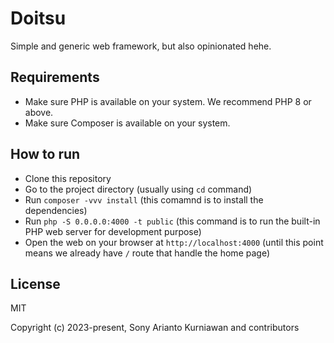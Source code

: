 # Doitsu
Simple and generic web framework, but also opinionated hehe.

## Requirements

- Make sure PHP is available on your system. We recommend PHP 8 or above.
- Make sure Composer is available on your system.

## How to run

- Clone this repository
- Go to the project directory (usually using `cd` command)
- Run `composer -vvv install` (this comamnd is to install the dependencies)
- Run `php -S 0.0.0.0:4000 -t public` (this command is to run the built-in PHP web server for development purpose)
- Open the web on your browser at `http://localhost:4000` (until this point means we already have `/` route that handle the home page)

## License

MIT

Copyright (c) 2023-present, Sony Arianto Kurniawan and contributors
